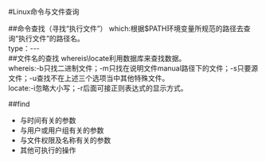 #Linux命令与文件查询

##命令查找（寻找“执行文件”）
which:根据$PATH环境变量所规范的路径去查询“执行文件”的路径名。  
type：---  
##文件名的查找
whereis\locate利用数据库来查找数据。  
whereis:-b只找二进制文件；-m只找在说明文件manual路径下的文件；-s只要源文件；-u查找不在上述三个选项当中其他特殊文件。    
locate:-i忽略大小写；-r后面可接正则表达式的显示方式。    

##find
- 与时间有关的参数
- 与用户或用户组有关的参数
- 与文件权限及名称有关的参数
- 其他可执行的操作





